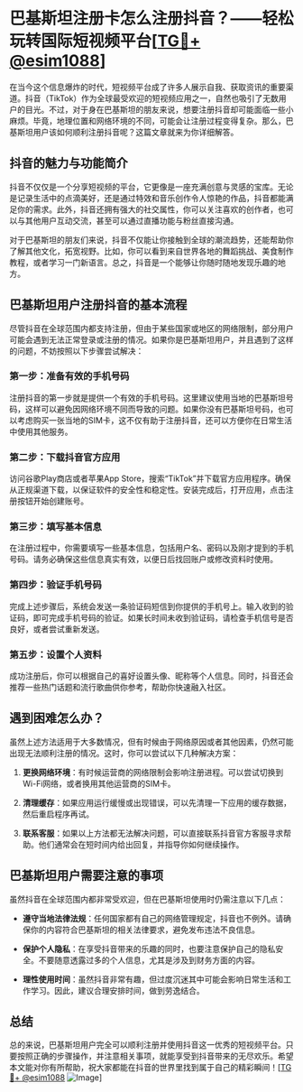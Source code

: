 # 巴基斯坦注册卡怎么注册抖音？——轻松玩转国际短视频平台[[TG💪+ @esim1088](https://t.me/s/esim1088)]

在当今这个信息爆炸的时代，短视频平台成了许多人展示自我、获取资讯的重要渠道。抖音（TikTok）作为全球最受欢迎的短视频应用之一，自然也吸引了无数用户的目光。不过，对于身在巴基斯坦的朋友来说，想要注册抖音却可能面临一些小麻烦。毕竟，地理位置和网络环境的不同，可能会让注册过程变得复杂。那么，巴基斯坦用户该如何顺利注册抖音呢？这篇文章就来为你详细解答。

## 抖音的魅力与功能简介

抖音不仅仅是一个分享短视频的平台，它更像是一座充满创意与灵感的宝库。无论是记录生活中的点滴美好，还是通过特效和音乐创作令人惊艳的作品，抖音都能满足你的需求。此外，抖音还拥有强大的社交属性，你可以关注喜欢的创作者，也可以与其他用户互动交流，甚至可以通过直播功能与粉丝直接沟通。

对于巴基斯坦的朋友们来说，抖音不仅能让你接触到全球的潮流趋势，还能帮助你了解其他文化，拓宽视野。比如，你可以看到来自世界各地的舞蹈挑战、美食制作教程，或者学习一门新语言。总之，抖音是一个能够让你随时随地发现乐趣的地方。

## 巴基斯坦用户注册抖音的基本流程

尽管抖音在全球范围内都支持注册，但由于某些国家或地区的网络限制，部分用户可能会遇到无法正常登录或注册的情况。如果你是巴基斯坦用户，并且遇到了这样的问题，不妨按照以下步骤尝试解决：

### 第一步：准备有效的手机号码

注册抖音的第一步就是提供一个有效的手机号码。这里建议使用当地的巴基斯坦号码，这样可以避免因网络环境不同而导致的问题。如果你没有巴基斯坦号码，也可以考虑购买一张当地的SIM卡，这不仅有助于注册抖音，还可以方便你在日常生活中使用其他服务。

### 第二步：下载抖音官方应用

访问谷歌Play商店或者苹果App Store，搜索“TikTok”并下载官方应用程序。确保从正规渠道下载，以保证软件的安全性和稳定性。安装完成后，打开应用，点击注册按钮开始创建账号。

### 第三步：填写基本信息

在注册过程中，你需要填写一些基本信息，包括用户名、密码以及刚才提到的手机号码。请务必确保这些信息真实有效，以便日后找回账户或修改资料时使用。

### 第四步：验证手机号码

完成上述步骤后，系统会发送一条验证码短信到你提供的手机号上。输入收到的验证码，即可完成手机号码的验证。如果长时间未收到验证码，请检查手机信号是否良好，或者尝试重新发送。

### 第五步：设置个人资料

成功注册后，你可以根据自己的喜好设置头像、昵称等个人信息。同时，抖音还会推荐一些热门话题和流行歌曲供你参考，帮助你快速融入社区。

## 遇到困难怎么办？

虽然上述方法适用于大多数情况，但有时候由于网络原因或者其他因素，仍然可能出现无法顺利注册的情况。这时，你可以尝试以下几种解决方案：

1. **更换网络环境**：有时候运营商的网络限制会影响注册进程。可以尝试切换到Wi-Fi网络，或者换用其他运营商的SIM卡。
   
2. **清理缓存**：如果应用运行缓慢或出现错误，可以先清理一下应用的缓存数据，然后重启程序再试。

3. **联系客服**：如果以上方法都无法解决问题，可以直接联系抖音官方客服寻求帮助。他们通常会在短时间内给出回复，并指导你如何继续操作。

## 巴基斯坦用户需要注意的事项

虽然抖音在全球范围内都非常受欢迎，但在巴基斯坦使用时仍需注意以下几点：

- **遵守当地法律法规**：任何国家都有自己的网络管理规定，抖音也不例外。请确保你的内容符合巴基斯坦的相关法律要求，避免发布违法不良信息。
  
- **保护个人隐私**：在享受抖音带来的乐趣的同时，也要注意保护自己的隐私安全。不要随意透露过多的个人信息，尤其是涉及到财务方面的内容。

- **理性使用时间**：虽然抖音非常有趣，但过度沉迷其中可能会影响日常生活和工作学习。因此，建议合理安排时间，做到劳逸结合。

## 总结

总的来说，巴基斯坦用户完全可以顺利注册并使用抖音这一优秀的短视频平台。只要按照正确的步骤操作，并注意相关事项，就能享受到抖音带来的无尽欢乐。希望本文能对你有所帮助，祝大家都能在抖音的世界里找到属于自己的精彩瞬间！[[TG💪+ @esim1088](https://t.me/s/esim1088) ![Image](https://i.postimg.cc/4NQfJmqS/Snipaste-2025-05-13-00-14-12.png)]